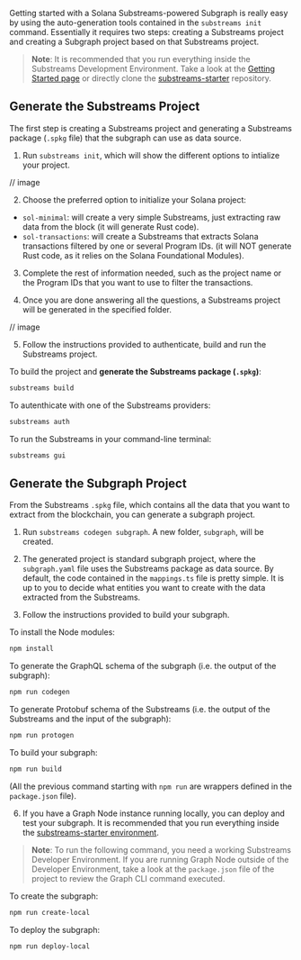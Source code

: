 

Getting started with a Solana Substreams-powered Subgraph is really easy by using the auto-generation tools contained in the `substreams init` command. Essentially it requires two steps: creating a Substreams project and creating a Subgraph project based on that Substreams project.

> **Note**: It is recommended that you run everything inside the Substreams Development Environment. Take a look at the [Getting Started page](./getting-started.md) or directly clone the [substreams-starter](https://github.com/streamingfast/substreams-starter) repository.

## Generate the Substreams Project

The first step is creating a Substreams project and generating a Substreams package (`.spkg` file) that the subgraph can use as data source.

1. Run `substreams init`, which will show the different options to intialize your project.

// image

2. Choose the preferred option to initialize your Solana project:

- `sol-minimal`: will create a very simple Substreams, just extracting raw data from the block (it will generate Rust code).
- `sol-transactions`: will create a Substreams that extracts Solana transactions filtered by one or several Program IDs. (it will NOT generate Rust code, as it relies on the Solana Foundational Modules).

3. Complete the rest of information needed, such as the project name or the Program IDs that you want to use to filter the transactions.

4. Once you are done answering all the questions, a Substreams project will be generated in the specified folder.

// image

5. Follow the instructions provided to authenticate, build and run the Substreams project.

To build the project and **generate the Substreams package (`.spkg`)**:

```bash
substreams build
```

To autenthicate with one of the Substreams providers:

```bash
substreams auth
```

To run the Substreams in your command-line terminal:

```bash
substreams gui
```

## Generate the Subgraph Project

From the Substreams `.spkg` file, which contains all the data that you want to extract from the blockchain, you can generate a subgraph project.

1. Run `substreams codegen subgraph`.
A new folder, `subgraph`, will be created.

2. The generated project is standard subgraph project, where the `subgraph.yaml` file uses the Substreams package as data source. By default, the code contained in the `mappings.ts` file is pretty simple. It is up to you to decide what entities you want to create with the data extracted from the Substreams.

3. Follow the instructions provided to build your subgraph.

To install the Node modules:

```bash
npm install
```

To generate the GraphQL schema of the subgraph (i.e. the output of the subgraph):

```bash
npm run codegen
```

To generate Protobuf schema of the Substreams (i.e. the output of the Substreams and the input of the subgraph):

```bash
npm run protogen
```

To build your subgraph:

```bash
npm run build
```

(All the previous command starting with `npm run` are wrappers defined in the `package.json` file).

6. If you have a Graph Node instance running locally, you can deploy and test your subgraph.
It is recommended that you run everything inside the [substreams-starter environment](https://github.com/streamingfast/substreams-starter).

> **Note**: To run the following command, you need a working Substreams Developer Environment. If you are running Graph Node outside of the Developer Environment, take a look at the `package.json` file of the project to review the Graph CLI command executed.

To create the subgraph:

```bash
npm run create-local
```

To deploy the subgraph:

```bash
npm run deploy-local
```